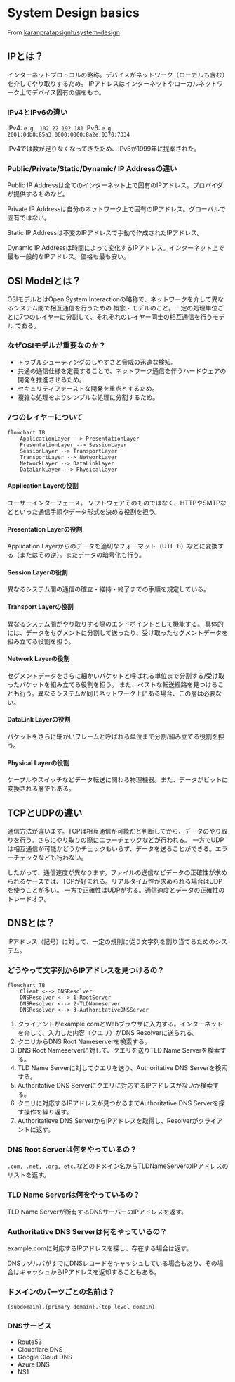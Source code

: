 # System Design basics

From [karanpratapsignh/system-design](https://github.com/karanpratapsingh/system-design)

## IPとは？

インターネットプロトコルの略称。デバイスがネットワーク（ローカルも含む）を介してやり取りするため。
IPアドレスはインターネットやローカルネットワーク上でデバイス固有の値をもつ。

### IPv4とIPv6の違い

IPv4: `e.g. 102.22.192.181`
IPv6: `e.g. 2001:0db8:85a3:0000:0000:8a2e:0370:7334`

IPv4では数が足りなくなってきたため、IPv6が1999年に提案された。


### Public/Private/Static/Dynamic/ IP Addressの違い

Public IP Addressは全てのインターネット上で固有のIPアドレス。プロバイダが提供するものなど。

Private IP Addressは自分のネットワーク上で固有のIPアドレス。グローバルで固有ではない。

Static IP Addressは不変のIPアドレスで手動で作成されたIPアドレス。

Dynamic IP Addressは時間によって変化するIPアドレス。インターネット上で最も一般的なIPアドレス。価格も最も安い。


## OSI Modelとは？

OSIモデルとはOpen System Interactionの略称で、ネットワークを介して異なるシステム間で相互通信を行うための
概念・モデルのこと。一定の処理単位ごとに7つのレイヤーに分割して、それぞれのレイヤー同士の相互通信を行うモデル
である。

### なぜOSIモデルが重要なのか？

- トラブルシューティングのしやすさと脅威の迅速な検知。
- 共通の通信仕様を定義することで、ネットワーク通信を伴うハードウェアの開発を推進させるため。
- セキュリティファーストな開発を重点とするため。
- 複雑な処理をよりシンプルな処理に分割するため。

### 7つのレイヤーについて

```mermaid
flowchart TB
    ApplicationLayer --> PresentationLayer
    PresentationLayer --> SessionLayer
    SessionLayer --> TransportLayer
    TransportLayer --> NetworkLayer
    NetworkLayer --> DataLinkLayer
    DataLinkLayer --> PhysicalLayer
```

#### Application Layerの役割

ユーザーインターフェース。
ソフトウェアそのものではなく、HTTPやSMTPなどといった通信手順やデータ形式を決める役割を担う。

#### Presentation Layerの役割

Application Layerからのデータを適切なフォーマット（UTF-8）などに変換する（またはその逆）。またデータの暗号化も行う。

#### Session Layerの役割

異なるシステム間の通信の確立・維持・終了までの手順を規定している。

#### Transport Layerの役割

異なるシステム間がやり取りする際のエンドポイントとして機能する。
具体的には、データをセグメントに分割して送ったり、受け取ったセグメントデータを組み立てる役割を担う。

#### Network Layerの役割

セグメントデータをさらに細かいパケットと呼ばれる単位まで分割する/受け取ったパケットを組み立てる役割を担う。
また、ベストな転送経路を見つけることも行う。異なるシステムが同じネットワーク上にある場合、この層は必要ない。

#### DataLink Layerの役割

パケットをさらに細かいフレームと呼ばれる単位まで分割/組み立てる役割を担う。

#### Physical Layerの役割

ケーブルやスイッチなどデータ転送に関わる物理機器。また、データがビットに変換される層でもある。

## TCPとUDPの違い

通信方法が違います。TCPは相互通信が可能だと判断してから、データのやり取りを行う。さらにやり取りの際にエラーチェックなどが行われる。
一方でUDPは相互通信が可能かどうかチェックもいらず、データを送ることができる。エラーチェックなども行わない。

したがって、通信速度が異なります。ファイルの送信などデータの正確性が求められるケースでは、TCPが好まれる。リアルタイム性が求められる場合はUDPを使うことが多い。
一方で正確性はUDPが劣る。通信速度とデータの正確性のトレードオフ。


## DNSとは？

IPアドレス（記号）に対して、一定の規則に従う文字列を割り当てるためのシステム。

### どうやって文字列からIPアドレスを見つけるの？

```mermaid
flowchart TB
    Client <--> DNSResolver
    DNSResolver <--> 1-RootServer
    DNSResolver <--> 2-TLDNameserver
    DNSResolver <--> 3-AuthoritativeDNSServer
```

1. クライアントがexample.comとWebブラウザに入力する。インターネットを介して、入力した内容（クエリ）がDNS Resolverに送られる。
2. クエリからDNS Root Nameserverを検索する。
3. DNS Root Nameserverに対して、クエリを送りTLD Name Serverを検索する。
4. TLD Name Serverに対してクエリを送り、Authoritative DNS Serverを検索する。
5. Authoritative DNS Serverにクエリに対応するIPアドレスがないか検索する。
6. クエリに対応するIPアドレスが見つかるまでAuthoritative DNS Serverを探す操作を繰り返す。
7. Authoritatieve DNS ServerからIPアドレスを取得し、Resolverがクライアントに返す。

### DNS Root Serverは何をやっているの？

`.com, .net, .org, etc.`などのドメイン名からTLDNameServerのIPアドレスのリストを返す。

### TLD Name Serverは何をやっているの？

TLD Name Serverが所有するDNSサーバーのIPアドレスを返す。

### Authoritative DNS Serverは何をやっているの？

example.comに対応するIPアドレスを探し、存在する場合は返す。

DNSリゾルバがすでにDNSレコードをキャッシュしている場合もあり、その場合はキャッシュからIPアドレスを返却することもある。

### ドメインのパーツごとの名前は？

`{subdomain}.{primary domain}.{top level domain}`

### DNSサービス

- Route53
- Cloudflare DNS
- Google Cloud DNS
- Azure DNS
- NS1
